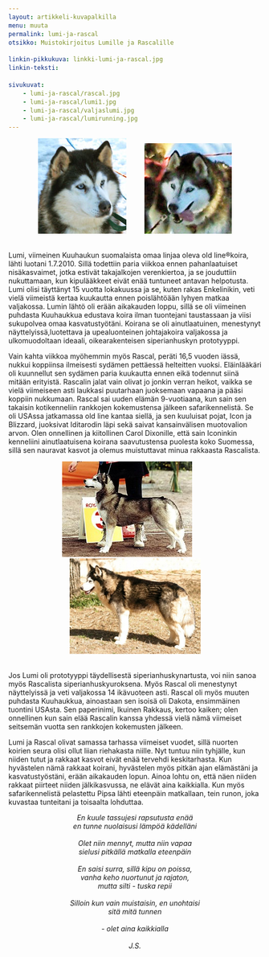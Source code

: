 ```yaml
---
layout: artikkeli-kuvapalkilla
menu: muuta
permalink: lumi-ja-rascal
otsikko: Muistokirjoitus Lumille ja Rascalille

linkin-pikkukuva: linkki-lumi-ja-rascal.jpg
linkin-teksti:

sivukuvat:
    - lumi-ja-rascal/rascal.jpg
    - lumi-ja-rascal/lumi1.jpg
    - lumi-ja-rascal/valjaslumi.jpg
    - lumi-ja-rascal/lumirunning.jpg
---
```


<center>
<img src="images/lumi-ja-rascal/rascal1.jpg">
&nbsp; &nbsp; &nbsp; &nbsp;
<img src="images/lumi-ja-rascal/lumi.jpg">
</center>
<br>

Lumi, viimeinen Kuuhaukun suomalaista omaa linjaa oleva old line®koira, lähti luotani 1.7.2010. 
Sillä todettiin paria viikkoa ennen pahanlaatuiset nisäkasvaimet, jotka estivät takajalkojen verenkiertoa, 
ja se jouduttiin nukuttamaan, kun kipulääkkeet eivät enää tuntuneet antavan helpotusta. Lumi olisi täyttänyt 
15 vuotta lokakuussa ja se, kuten rakas Enkelinikin, veti vielä viimeistä kertaa kuukautta ennen poislähtöään 
lyhyen matkaa valjakossa. Lumin lähtö oli erään aikakauden loppu, sillä se oli viimeinen puhdasta Kuuhaukkua 
edustava koira ilman tuontejani taustassaan ja viisi sukupolvea omaa kasvatustyötäni. Koirana se oli 
ainutlaatuinen, menestynyt näyttelyissä,luotettava ja upealuonteinen johtajakoira valjakossa ja ulkomuodoltaan 
ideaali, oikearakenteisen siperianhuskyn prototyyppi.<br>

Vain kahta viikkoa myöhemmin myös Rascal, peräti 16,5 vuoden iässä, nukkui koppiinsa ilmeisesti sydämen 
pettäessä helteitten vuoksi. Eläinlääkäri oli kuunnellut sen sydämen paria kuukautta ennen eikä todennut 
siinä mitään erityistä. Rascalin jalat vain olivat jo jonkin verran heikot, vaikka se vielä viimeiseen asti 
laukkasi puutarhaan juoksemaan vapaana ja pääsi koppiin nukkumaan. Rascal sai uuden elämän 9-vuotiaana, kun 
sain sen takaisin kotikenneliin rankkojen kokemustensa jälkeen safarikennelistä. Se oli USAssa jatkamassa old 
line kantaa siellä, ja sen kuuluisat pojat, Icon ja Blizzard, juoksivat Iditarodin läpi sekä saivat kansainvälisen 
muotovalion arvon. Olen onnellinen ja kiitollinen Carol Dixonille, että sain Iconinkin kenneliini ainutlaatuisena
koirana saavutustensa puolesta koko Suomessa, sillä sen nauravat kasvot ja olemus muistuttavat minua 
rakkaasta Rascalista. 
 
<center>
<img src="images/lumi-ja-rascal/luminly.jpg"/>
&nbsp; &nbsp; &nbsp; &nbsp;
<img alt="" src="images/lumi-ja-rascal/rascal2.jpg"/>
</center>
<br> 
 
Jos Lumi oli prototyyppi täydellisestä siperianhuskynartusta, voi niin sanoa myös Rascalista 
siperianhuskyuroksena. Myös Rascal oli menestynyt näyttelyissä ja veti valjakossa 14 ikävuoteen asti. Rascal oli 
myös muuten puhdasta Kuuhaukkua, ainoastaan sen isoisä oli Dakota, ensimmäinen tuontini USAsta. Sen paperinimi, 
Ikuinen Rakkaus, kertoo kaiken; olen onnellinen kun sain elää Rascalin kanssa yhdessä vielä nämä viimeiset seitsemän 
vuotta sen rankkojen kokemusten jälkeen.
 
Lumi ja Rascal olivat samassa tarhassa viimeiset vuodet, sillä nuorten koirien seura olisi ollut liian riehakasta niille. Nyt tuntuu niin tyhjälle, kun niiden tutut ja rakkaat kasvot eivät enää tervehdi keskitarhasta. Kun hyvästelen nämä rakkaat koirani, hyvästelen myös pitkän ajan elämästäni ja kasvatustyöstäni, erään aikakauden lopun. Ainoa lohtu on, että näen niiden rakkaat piirteet niiden jälkikasvussa, ne elävät aina kaikkialla.
Kun myös safarikennelistä pelastettu Pipsa lähti eteenpäin matkallaan, tein runon, joka kuvastaa tunteitani ja toisaalta lohduttaa.

<center>
<i>
En kuule tassujesi rapsutusta enää<br>
en tunne nuolaisusi lämpöä kädelläni<br>
<br>
Olet niin mennyt, mutta niin vapaa<br>
sielusi pitkällä matkalla eteenpäin<br>
<br>
En saisi surra, sillä kipu on poissa,<br>
vanha keho nuortunut ja rajaton,<br>
mutta silti - tuska repii<br>
<br>
Silloin kun vain muistaisin, en unohtaisi<br>
sitä mitä tunnen<br>
<br>
- olet aina kaikkialla<br>
<br>
J.S.
</i>
</center>

